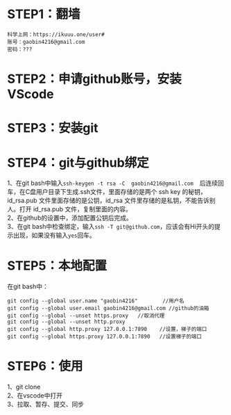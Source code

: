 # STEP1：翻墙
    科学上网：https://ikuuu.one/user#
    账号：gaobin4216@gmail.com
    密码：???
# STEP2：申请github账号，安装VScode
# STEP3：安装git
# STEP4：git与github绑定
1、在git bash中输入```ssh-keygen -t rsa -C  gaobin4216@gmail.com  ```后连续回车，在C盘用户目录下生成.ssh文件，里面存储的是两个 ssh key 的秘钥，id_rsa.pub 文件里面存储的是公钥，id_rsa 文件里存储的是私钥，不能告诉别人。打开 id_rsa.pub 文件，复制里面的内容。  
2、在github的设置中，添加配置公钥后完成。   
3、在git bash中检查绑定，输入```ssh -T git@github.com```，应该会有Hi开头的提示出现，如果没有输入```yes```回车。
# STEP5：本地配置
在git bash中：
```
git config --global user.name "gaobin4216"        //用户名
git config --global user.email gaobin4216@gmail.com //github的油箱
git config --global --unset https.proxy   //取消代理
git config --global --unset http.proxy
git config --global http.proxy 127.0.0.1:7890    //设置，梯子的端口
git config --global https.proxy 127.0.0.1:7890   //设置梯子的端口
```
# STEP6：使用
1、git clone  
2、在vscode中打开  
3、拉取、暂存、提交、同步  